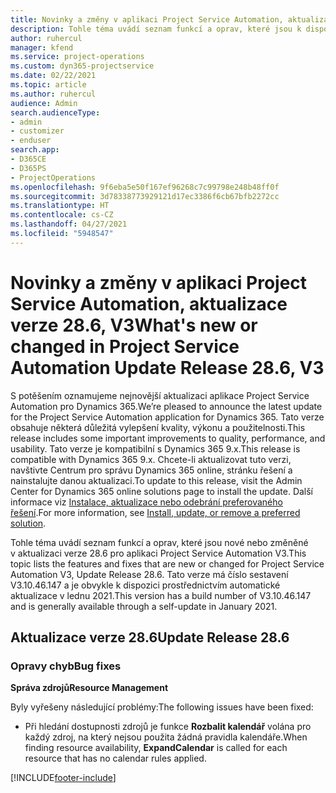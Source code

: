 ```yaml
---
title: Novinky a změny v aplikaci Project Service Automation, aktualizace verze 28.6, oprava hotfix, V3
description: Tohle téma uvádí seznam funkcí a oprav, které jsou k dispozici v aktualizaci verze 28.6, oprava hotfix, pro aplikaci Project Service Automation V3.
author: ruhercul
manager: kfend
ms.service: project-operations
ms.custom: dyn365-projectservice
ms.date: 02/22/2021
ms.topic: article
ms.author: ruhercul
audience: Admin
search.audienceType:
- admin
- customizer
- enduser
search.app:
- D365CE
- D365PS
- ProjectOperations
ms.openlocfilehash: 9f6eba5e50f167ef96268c7c99798e248b48ff0f
ms.sourcegitcommit: 3d78338773929121d17ec3386f6cb67bfb2272cc
ms.translationtype: HT
ms.contentlocale: cs-CZ
ms.lasthandoff: 04/27/2021
ms.locfileid: "5948547"
---
```

# <a name="whats-new-or-changed-in-project-service-automation-update-release-286-v3"></a><span data-ttu-id="5ab8b-103">Novinky a změny v aplikaci Project Service Automation, aktualizace verze 28.6, V3</span><span class="sxs-lookup"><span data-stu-id="5ab8b-103">What's new or changed in Project Service Automation Update Release 28.6, V3</span></span>

<span data-ttu-id="5ab8b-104">S potěšením oznamujeme nejnovější aktualizaci aplikace Project Service Automation pro Dynamics 365.</span><span class="sxs-lookup"><span data-stu-id="5ab8b-104">We’re pleased to announce the latest update for the Project Service Automation application for Dynamics 365.</span></span> <span data-ttu-id="5ab8b-105">Tato verze obsahuje některá důležitá vylepšení kvality, výkonu a použitelnosti.</span><span class="sxs-lookup"><span data-stu-id="5ab8b-105">This release includes some important improvements to quality, performance, and usability.</span></span> <span data-ttu-id="5ab8b-106">Tato verze je kompatibilní s Dynamics 365 9.x.</span><span class="sxs-lookup"><span data-stu-id="5ab8b-106">This release is compatible with Dynamics 365 9.x.</span></span> <span data-ttu-id="5ab8b-107">Chcete-li aktualizovat tuto verzi, navštivte Centrum pro správu Dynamics 365 online, stránku řešení a nainstalujte danou aktualizaci.</span><span class="sxs-lookup"><span data-stu-id="5ab8b-107">To update to this release, visit the Admin Center for Dynamics 365 online solutions page to install the update.</span></span> <span data-ttu-id="5ab8b-108">Další informace viz [Instalace, aktualizace nebo odebrání preferovaného řešení](/power-platform/admin/install-remove-preferred-solution).</span><span class="sxs-lookup"><span data-stu-id="5ab8b-108">For more information, see [Install, update, or remove a preferred solution](/power-platform/admin/install-remove-preferred-solution).</span></span>

<span data-ttu-id="5ab8b-109">Tohle téma uvádí seznam funkcí a oprav, které jsou nové nebo změněné v aktualizaci verze 28.6 pro aplikaci Project Service Automation V3.</span><span class="sxs-lookup"><span data-stu-id="5ab8b-109">This topic lists the features and fixes that are new or changed for Project Service Automation V3, Update Release 28.6.</span></span> <span data-ttu-id="5ab8b-110">Tato verze má číslo sestavení V3.10.46.147 a je obvykle k dispozici prostřednictvím automatické aktualizace v lednu 2021.</span><span class="sxs-lookup"><span data-stu-id="5ab8b-110">This version has a build number of V3.10.46.147 and is generally available through a self-update in January 2021.</span></span>

## <a name="update-release-286"></a><span data-ttu-id="5ab8b-111">Aktualizace verze 28.6</span><span class="sxs-lookup"><span data-stu-id="5ab8b-111">Update Release 28.6</span></span>

### <a name="bug-fixes"></a><span data-ttu-id="5ab8b-112">Opravy chyb</span><span class="sxs-lookup"><span data-stu-id="5ab8b-112">Bug fixes</span></span>


<span data-ttu-id="5ab8b-113">**Správa zdrojů**</span><span class="sxs-lookup"><span data-stu-id="5ab8b-113">**Resource Management**</span></span>

<span data-ttu-id="5ab8b-114">Byly vyřešeny následující problémy:</span><span class="sxs-lookup"><span data-stu-id="5ab8b-114">The following issues have been fixed:</span></span>

- <span data-ttu-id="5ab8b-115">Při hledání dostupnosti zdrojů je funkce **Rozbalit kalendář** volána pro každý zdroj, na který nejsou použita žádná pravidla kalendáře.</span><span class="sxs-lookup"><span data-stu-id="5ab8b-115">When finding resource availability, **ExpandCalendar** is called for each resource that has no calendar rules applied.</span></span>


[!INCLUDE[footer-include](../includes/footer-banner.md)]